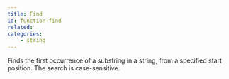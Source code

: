 ```yaml
---
title: Find
id: function-find
related:
categories:
    - string
---
```


Finds the first occurrence of a substring in a string, from a
        specified start position. The search is case-sensitive.